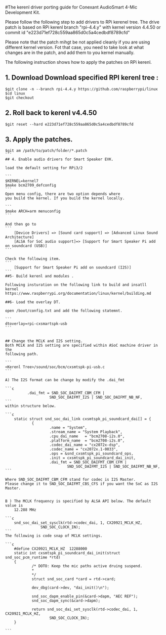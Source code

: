 #The kerenl driver porting guide for Conexant AudioSmart 4-Mic Development Kit. 

Please follow the following step to add drivers to RPi kerenel tree.
The drive patch is based on RPi kerenl branch "rpi-4.4.y" with kernel 
version 4.4.50 or commit id "e223d71ef728c559aa865d0c5a4cedbdf8789cfd"

Please note that the patch mihgt be not applied cleanly if you are using
different kernel version. Fot that case, you need to take look at what 
changes are in the patch, and add them to you kernel manually.

The following instruction shows how to apply the patches on RPi kerenl.

## 1. Download Download specified RPI kerenl tree :

```
$git clone -n --branch rpi-4.4.y https://github.com/raspberrypi/linux
$cd linux
$git checkout
```

## 2. Roll back to kerenl v4.4.50

```
$git reset --hard e223d71ef728c559aa865d0c5a4cedbdf8789cfd
```	

## 3. Apply the patches.

````
$git am /path/to/patch/folder/*.patch
```
## 4. Enable audio drivers for Smart Speaker EVK.

load the default setting for RPi3/2
  
```
$KERNEL=kernel7
$make bcm2709_defconfig
```
Open menu config, there are two option depends where 
you build the kernel. If you build the kernel locally.

```
$make ARCH=arm menuconfig
```

And then go to 
```
	[Device Drivers] => [Sound card support] => [Advanced Linux Sound Architecture]
	[ALSA for SoC audio support]=> [Support for Smart Speaker Pi add on soundcard (USB)]
```

Check the following item.
```
	[Support for Smart Speaker Pi add on soundcard (I2S)]
```
##5- Build kerenl and modules .

Following insturation on the following link to build and insatll kernel
https://www.raspberrypi.org/documentation/linux/kernel/building.md

##6- Load the overlay DT.

open /boot/config.txt and add the following statemnt.

```
dtoverlay=rpi-cxsmartspk-usb
```


## Change the MCLK and I2S setting.
Both MCLK and I2S setting are specified within ASoC machine driver in the
following path.

```
<Kerenl Tree>/sound/soc/bcm/cxsmtspk-pi-usb.c
```

A) The I2S format can be change by modify the .dai_fmt

```c
          .dai_fmt = SND_SOC_DAIFMT_CBM_CFM |                             
                    SND_SOC_DAIFMT_I2S | SND_SOC_DAIFMT_NB_NF, 
```	
within structure below.

```c
	static struct snd_soc_dai_link cxsmtspk_pi_soundcard_dai[] = {                  
			{                                                                       
					.name = "System",                                               
					.stream_name = "System Playback",                               
					.cpu_dai_name   = "bcm2708-i2s.0",                              
					.platform_name  = "bcm2708-i2s.0",                              
					.codec_dai_name = "cx2072x-dsp",                                
					.codec_name = "cx2072x.1-0033",                                 
					.ops = &snd_cxsmtspk_pi_soundcard_ops,                          
					.init = cxsmtspk_pi_soundcard_dai_init,                         
					.dai_fmt = SND_SOC_DAIFMT_CBM_CFM |                             
							SND_SOC_DAIFMT_I2S | SND_SOC_DAIFMT_NB_NF, 
```
	
Where SND_SOC_DAIFMT_CBM_CFM stand for codec is I2S Master. 
Please change it to SND_SOC_DAIFMT_CBS_CFS if you want the SoC as I2S
Master.
	
							
B ) The MCLK frequency is specified by ALSA API below. The default value is
    12.288 MHz 

```c
	snd_soc_dai_set_sysclk(rtd->codec_dai, 1, CX20921_MCLK_HZ,       
                SND_SOC_CLOCK_IN);                                              
```				
The following is code snap of MCLK settings.

```c
	#define CX20921_MCLK_HZ  12288000   
	static int cxsmtspk_pi_soundcard_dai_init(struct snd_soc_pcm_runtime *rtd)      
	{                                                                               
			/* DOTO: Keep the mic paths active druing suspend.                      
			*                                                                      
			*/                                                                     
			struct snd_soc_card *card = rtd->card;                                  
                                                                                
			dev_dbg(card->dev, "dai_init()\n");                                     
                                                                                
			snd_soc_dapm_enable_pin(&card->dapm, "AEC REF");                        
			snd_soc_dapm_sync(&card->dapm);                                         
                                                                                
			return snd_soc_dai_set_sysclk(rtd->codec_dai, 1, CX20921_MCLK_HZ,       
					SND_SOC_CLOCK_IN);                                              
	}                                                                               

```

